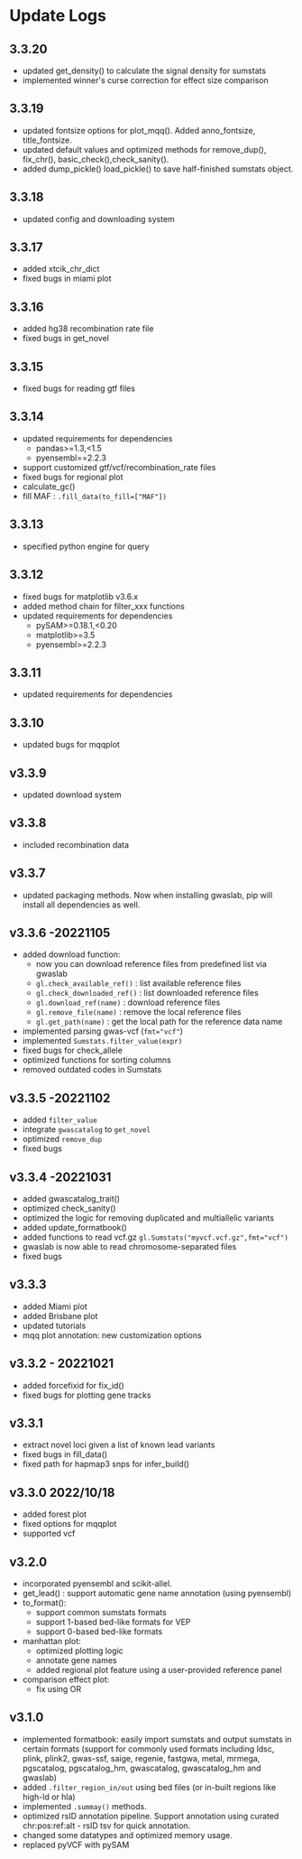 # Update Logs

## 3.3.20
- updated get_density() to calculate the signal density for sumstats
- implemented winner's curse correction for effect size comparison

## 3.3.19
- updated fontsize options for plot_mqq(). Added anno_fontsize, title_fontsize.
- updated default values and optimized methods for remove_dup(), fix_chr(), basic_check(),check_sanity().
- added dump_pickle() load_pickle() to save half-finished sumstats object.

## 3.3.18
- updated config and downloading system

## 3.3.17
- added xtcik_chr_dict
- fixed bugs in miami plot

## 3.3.16
- added hg38 recombination rate file
- fixed bugs in get_novel
## 3.3.15
- fixed bugs for reading gtf files
## 3.3.14
- updated requirements for dependencies 
    - pandas>=1.3,<1.5
    - pyensembl==2.2.3
- support customized gtf/vcf/recombination_rate files
- fixed bugs for regional plot
- calculate_gc()
- fill MAF : `.fill_data(to_fill=["MAF"])`
## 3.3.13
- specified python engine for query 
## 3.3.12
- fixed bugs for matplotlib v3.6.x
- added method chain for filter_xxx functions
- updated requirements for dependencies 
    - pySAM>=0.18.1,<0.20
    - matplotlib>=3.5
    - pyensembl>=2.2.3
## 3.3.11
- updated requirements for dependencies
## 3.3.10 
- updated bugs for mqqplot
## v3.3.9 
- updated download system
## v3.3.8
- included recombination data
## v3.3.7 
- updated packaging methods. Now when installing gwaslab, pip will install all dependencies as well.
## v3.3.6 -20221105
- added download function: 
    - now you can download reference files from predefined list via gwaslab
    - `gl.check_available_ref()` : list available reference files
    - `gl.check_downloaded_ref()` : list downloaded reference files
    - `gl.download_ref(name)` : download reference files
    - `gl.remove_file(name)` : remove the local reference files
    - `gl.get_path(name)` : get the local path for the reference data name
- implemented parsing gwas-vcf (`fmt="vcf"`)
- implemented `Sumstats.filter_value(expr)`
- fixed bugs for check_allele
- optimized functions for sorting columns
- removed outdated codes in Sumstats

## v3.3.5 -20221102 
- added `filter_value`
- integrate `gwascatalog` to `get_novel`
- optimized `remove_dup`
- fixed bugs

## v3.3.4 -20221031
- added gwascatalog_trait()
- optimized check_sanity()
- optimized the logic for removing duplicated and multiallelic variants 
- added update_formatbook()
- added functions to read vcf.gz `gl.Sumstats("myvcf.vcf.gz",fmt="vcf")`
- gwaslab is now able to read chromosome-separated files
- fixed bugs

## v3.3.3
- added Miami plot
- added Brisbane plot
- updated tutorials 
- mqq plot annotation: new customization options

## v3.3.2 - 20221021
- added forcefixid for fix_id()
- fixed bugs for plotting gene tracks

## v3.3.1 
- extract novel loci given a list of known lead variants
- fixed bugs in fill_data()
- fixed path for hapmap3 snps for infer_build()

## v3.3.0 2022/10/18
- added forest plot
- fixed options for mqqplot
- supported vcf

## v3.2.0
- incorporated pyensembl and scikit-allel.
- get_lead() : support automatic gene name annotation (using pyensembl)
- to_format():
	- support common sumstats formats 
	- support 1-based bed-like formats for VEP
	- support 0-based bed-like formats
- manhattan plot:
	- optimized plotting logic
	- annotate gene names
	- added regional plot feature using a user-provided reference panel
- comparison effect plot: 
	- fix using OR


## v3.1.0 
- implemented formatbook: easily import sumstats and output sumstats in certain formats (support for commonly used formats including ldsc, plink, plink2, gwas-ssf, saige, regenie, fastgwa, metal, mrmega, pgscatalog, pgscatalog_hm, gwascatalog, gwascatalog_hm and gwaslab)
- added `.filter_region_in/out` using bed files (or in-built regions like high-ld or hla)
- implemented `.summay()` methods.
- optimized rsID annotation pipeline. Support annotation using curated chr:pos:ref:alt - rsID tsv for quick annotation.
- changed some datatypes and optimized memory usage.
- replaced pyVCF with pySAM
